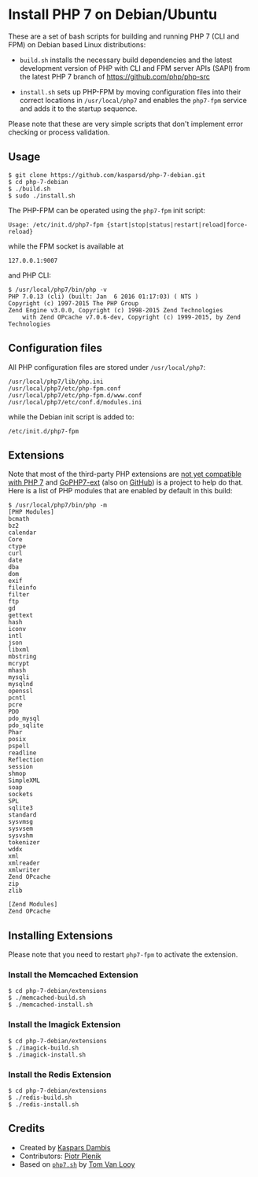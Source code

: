 # Install PHP 7 on Debian/Ubuntu

These are a set of bash scripts for building and running PHP 7 (CLI and FPM) on Debian based Linux distributions:

- `build.sh` installs the necessary build dependencies and the latest development version of PHP with CLI and FPM server APIs (SAPI) from the latest PHP 7 branch of https://github.com/php/php-src

- `install.sh` sets up PHP-FPM by moving configuration files into their correct locations in `/usr/local/php7` and enables the `php7-fpm` service and adds it to the startup sequence.

Please note that these are very simple scripts that don't implement error checking or process validation.


## Usage

    $ git clone https://github.com/kasparsd/php-7-debian.git
    $ cd php-7-debian
    $ ./build.sh
    $ sudo ./install.sh

The PHP-FPM can be operated using the `php7-fpm` init script:

    Usage: /etc/init.d/php7-fpm {start|stop|status|restart|reload|force-reload}

while the FPM socket is available at

    127.0.0.1:9007

and PHP CLI:

    $ /usr/local/php7/bin/php -v
    PHP 7.0.13 (cli) (built: Jan  6 2016 01:17:03) ( NTS )
    Copyright (c) 1997-2015 The PHP Group
    Zend Engine v3.0.0, Copyright (c) 1998-2015 Zend Technologies
        with Zend OPcache v7.0.6-dev, Copyright (c) 1999-2015, by Zend Technologies


## Configuration files

All PHP configuration files are stored under `/usr/local/php7`:

    /usr/local/php7/lib/php.ini
    /usr/local/php7/etc/php-fpm.conf
    /usr/local/php7/etc/php-fpm.d/www.conf
    /usr/local/php7/etc/conf.d/modules.ini

while the Debian init script is added to:

    /etc/init.d/php7-fpm


## Extensions

Note that most of the third-party PHP extensions are [not yet compatible with PHP 7](https://github.com/gophp7/gophp7-ext/wiki/extensions-catalog) and [GoPHP7-ext](http://gophp7.org/) (also on [GitHub](https://github.com/gophp7/gophp7-ext)) is a project to help do that. Here is a list of PHP modules that are enabled by default in this build:

    $ /usr/local/php7/bin/php -m
    [PHP Modules]
    bcmath
    bz2
    calendar
    Core
    ctype
    curl
    date
    dba
    dom
    exif
    fileinfo
    filter
    ftp
    gd
    gettext
    hash
    iconv
    intl
    json
    libxml
    mbstring
    mcrypt
    mhash
    mysqli
    mysqlnd
    openssl
    pcntl
    pcre
    PDO
    pdo_mysql
    pdo_sqlite
    Phar
    posix
    pspell
    readline
    Reflection
    session
    shmop
    SimpleXML
    soap
    sockets
    SPL
    sqlite3
    standard
    sysvmsg
    sysvsem
    sysvshm
    tokenizer
    wddx
    xml
    xmlreader
    xmlwriter
    Zend OPcache
    zip
    zlib

    [Zend Modules]
    Zend OPcache


## Installing Extensions

Please note that you need to restart `php7-fpm` to activate the extension.

### Install the Memcached Extension

    $ cd php-7-debian/extensions
    $ ./memcached-build.sh
    $ ./memcached-install.sh

### Install the Imagick Extension

    $ cd php-7-debian/extensions
    $ ./imagick-build.sh
    $ ./imagick-install.sh

### Install the Redis Extension

    $ cd php-7-debian/extensions
    $ ./redis-build.sh
    $ ./redis-install.sh


## Credits

- Created by [Kaspars Dambis](http://kaspars.net)
- Contributors: [Piotr Plenik](https://github.com/jupeter)
- Based on [`php7.sh`](https://gist.github.com/tvlooy/953a7c0658e70b573ab4) by [Tom Van Looy](http://www.intracto.com/nl/blog/running-symfony2-on-php7)
